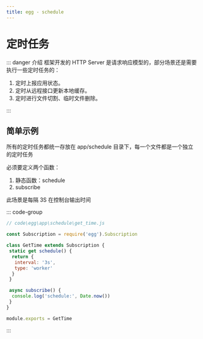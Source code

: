 ```yaml
---
title: egg - schedule
---
```


# 定时任务

::: danger 介绍
框架开发的 HTTP Server 是请求响应模型的，部分场景还是需要执行一些定时任务的：

1. 定时上报应用状态。
2. 定时从远程接口更新本地缓存。
3. 定时进行文件切割、临时文件删除。

:::

## 简单示例

所有的定时任务都统一存放在 app/schedule 目录下，每一个文件都是一个独立的定时任务

必须要定义两个函数：

1. 静态函数：schedule
2. subscribe

此场景是每隔 3S 在控制台输出时间

::: code-group

```js [schedule]
// code\egg\app\schedule\get_time.js

const Subscription = require('egg').Subscription

class GetTime extends Subscription {
 static get schedule() {
  return {
   interval: '3s',
   type: 'worker'
  }
 }

 async subscribe() {
  console.log('schedule:', Date.now())
 }
}

module.exports = GetTime
```

:::
